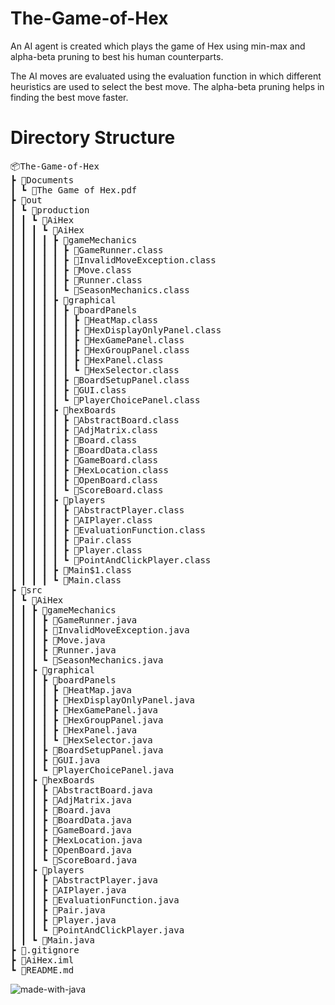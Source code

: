 # The-Game-of-Hex

An AI agent is created which plays the game of Hex using min-max and alpha-beta pruning to best his human counterparts.

The AI moves are evaluated using the evaluation function in which different heuristics are used to select the best move. The alpha-beta pruning helps in finding the best move faster.

# Directory Structure

<pre>
📦The-Game-of-Hex
┣ 📂Documents
┃ ┗ 📜The Game of Hex.pdf
┣ 📂out
┃ ┗ 📂production
┃ ┃ ┗ 📂AiHex
┃ ┃ ┃ ┗ 📂AiHex
┃ ┃ ┃ ┃ ┣ 📂gameMechanics
┃ ┃ ┃ ┃ ┃ ┣ 📜GameRunner.class
┃ ┃ ┃ ┃ ┃ ┣ 📜InvalidMoveException.class
┃ ┃ ┃ ┃ ┃ ┣ 📜Move.class
┃ ┃ ┃ ┃ ┃ ┣ 📜Runner.class
┃ ┃ ┃ ┃ ┃ ┗ 📜SeasonMechanics.class
┃ ┃ ┃ ┃ ┣ 📂graphical
┃ ┃ ┃ ┃ ┃ ┣ 📂boardPanels
┃ ┃ ┃ ┃ ┃ ┃ ┣ 📜HeatMap.class
┃ ┃ ┃ ┃ ┃ ┃ ┣ 📜HexDisplayOnlyPanel.class
┃ ┃ ┃ ┃ ┃ ┃ ┣ 📜HexGamePanel.class
┃ ┃ ┃ ┃ ┃ ┃ ┣ 📜HexGroupPanel.class
┃ ┃ ┃ ┃ ┃ ┃ ┣ 📜HexPanel.class
┃ ┃ ┃ ┃ ┃ ┃ ┗ 📜HexSelector.class
┃ ┃ ┃ ┃ ┃ ┣ 📜BoardSetupPanel.class
┃ ┃ ┃ ┃ ┃ ┣ 📜GUI.class
┃ ┃ ┃ ┃ ┃ ┗ 📜PlayerChoicePanel.class
┃ ┃ ┃ ┃ ┣ 📂hexBoards
┃ ┃ ┃ ┃ ┃ ┣ 📜AbstractBoard.class
┃ ┃ ┃ ┃ ┃ ┣ 📜AdjMatrix.class
┃ ┃ ┃ ┃ ┃ ┣ 📜Board.class
┃ ┃ ┃ ┃ ┃ ┣ 📜BoardData.class
┃ ┃ ┃ ┃ ┃ ┣ 📜GameBoard.class
┃ ┃ ┃ ┃ ┃ ┣ 📜HexLocation.class
┃ ┃ ┃ ┃ ┃ ┣ 📜OpenBoard.class
┃ ┃ ┃ ┃ ┃ ┗ 📜ScoreBoard.class
┃ ┃ ┃ ┃ ┣ 📂players
┃ ┃ ┃ ┃ ┃ ┣ 📜AbstractPlayer.class
┃ ┃ ┃ ┃ ┃ ┣ 📜AIPlayer.class
┃ ┃ ┃ ┃ ┃ ┣ 📜EvaluationFunction.class
┃ ┃ ┃ ┃ ┃ ┣ 📜Pair.class
┃ ┃ ┃ ┃ ┃ ┣ 📜Player.class
┃ ┃ ┃ ┃ ┃ ┗ 📜PointAndClickPlayer.class
┃ ┃ ┃ ┃ ┣ 📜Main$1.class
┃ ┃ ┃ ┃ ┗ 📜Main.class
┣ 📂src
┃ ┗ 📂AiHex
┃ ┃ ┣ 📂gameMechanics
┃ ┃ ┃ ┣ 📜GameRunner.java
┃ ┃ ┃ ┣ 📜InvalidMoveException.java
┃ ┃ ┃ ┣ 📜Move.java
┃ ┃ ┃ ┣ 📜Runner.java
┃ ┃ ┃ ┗ 📜SeasonMechanics.java
┃ ┃ ┣ 📂graphical
┃ ┃ ┃ ┣ 📂boardPanels
┃ ┃ ┃ ┃ ┣ 📜HeatMap.java
┃ ┃ ┃ ┃ ┣ 📜HexDisplayOnlyPanel.java
┃ ┃ ┃ ┃ ┣ 📜HexGamePanel.java
┃ ┃ ┃ ┃ ┣ 📜HexGroupPanel.java
┃ ┃ ┃ ┃ ┣ 📜HexPanel.java
┃ ┃ ┃ ┃ ┗ 📜HexSelector.java
┃ ┃ ┃ ┣ 📜BoardSetupPanel.java
┃ ┃ ┃ ┣ 📜GUI.java
┃ ┃ ┃ ┗ 📜PlayerChoicePanel.java
┃ ┃ ┣ 📂hexBoards
┃ ┃ ┃ ┣ 📜AbstractBoard.java
┃ ┃ ┃ ┣ 📜AdjMatrix.java
┃ ┃ ┃ ┣ 📜Board.java
┃ ┃ ┃ ┣ 📜BoardData.java
┃ ┃ ┃ ┣ 📜GameBoard.java
┃ ┃ ┃ ┣ 📜HexLocation.java
┃ ┃ ┃ ┣ 📜OpenBoard.java
┃ ┃ ┃ ┗ 📜ScoreBoard.java
┃ ┃ ┣ 📂players
┃ ┃ ┃ ┣ 📜AbstractPlayer.java
┃ ┃ ┃ ┣ 📜AIPlayer.java
┃ ┃ ┃ ┣ 📜EvaluationFunction.java
┃ ┃ ┃ ┣ 📜Pair.java
┃ ┃ ┃ ┣ 📜Player.java
┃ ┃ ┃ ┗ 📜PointAndClickPlayer.java
┃ ┃ ┗ 📜Main.java
┣ 📜.gitignore
┣ 📜AiHex.iml
┗ 📜README.md
</pre>

![made-with-java](https://img.shields.io/badge/Java-ED8B00?style=for-the-badge&logo=java&logoColor=white)
